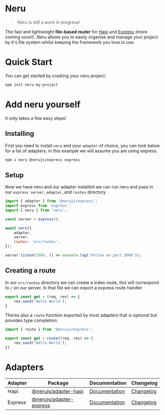 # Neru

> Neru is still a work in progress!

The fast and lightweight **file-based router** for [Hapi](https://github.com/hapijs/hapi) and [Express](https://github.com/expressjs/express) (more coming soon!). Neru allows you to easily organise and manage your project by it's file system whilst keeping the framework you love to use.

# Quick Start

You can get started by creating your neru project:

```bash
npm init neru my-project
```

# Add neru yourself

It only takes a few easy steps!

## Installing

First you need to install `neru` and your `adapter` of choice, you can look below for a list of adapters, in this example we will assume you are using express.

```bash
npm i neru @nerujs/express express
```

## Setup

Now we have neru and our adapter installed we can run neru and pass in our `express server`, `adapter`, and `routes` directory.

```js
import { adapter } from '@nerujs/express';
import express from 'express';
import { neru } from 'neru';

const server = express();

await neru({
    adapter,
    server,
    routes: 'src/routes',
});

server.listen(3000, () => console.log('Online on port 3000'));
```

## Creating a route

In our `src/routes` directory we can create a index route, this will correspond to `/` on our server. In that file we can export a express route handler

```js
export const get = (req, res) => {
    res.send('Hello World');
}
```

Theres also a `route` function exported by most adapters that is optional but provides type completion:

```js
import { route } from '@nerujs/express';

export const get = route((req, res) => {
    res.send('Hello World');
})
```

# Adapters

| Adapter | Package                                             | Documentation                                       | Changelog                                          |
|---------|-----------------------------------------------------|-----------------------------------------------------|----------------------------------------------------|
| Hapi    | [@nerujs/adapter-hapi](packages/adapter-hapi)       | [Documentation](packages/adapter-hapi/README.md)    | [Changelog](packages/adapter-hapi/CHANGELOG.md)    |
| Express | [@nerujs/adapter-express](packages/adapter-express) | [Documentation](packages/adapter-express/README.md) | [Changelog](packages/adapter-express/CHANGELOG.md) |